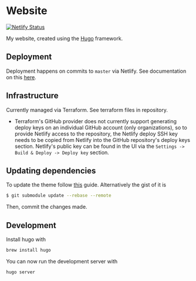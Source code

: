 # Website

[![Netlify Status](https://api.netlify.com/api/v1/badges/9c62e30d-74f1-4506-90cf-090cdf66b078/deploy-status)](https://app.netlify.com/sites/martinbjeldbak-v2/deploys)

My website, created using the [Hugo](https://gohugo.io) framework.

## Deployment

Deployment happens on commits to `master` via Netlify. See documentation on this [here](https://gohugo.io/hosting-and-deployment/hosting-on-netlify/).


## Infrastructure

Currently managed via Terraform. See terraform files in repository.

* Terraform's GitHub provider does not currently support generating deploy keys on an
individual GitHub account (only organizations), so to provide Netlify access to the repository, the Netlify deploy SSH
key needs to be copied from Netlify into the GitHub repository's deploy keys section. Netlify's
public key can be found in the UI via the `Settings -> Build & Deploy -> Deploy key` section.


## Updating dependencies

To update the theme follow [this](https://gohugo.io/hosting-and-deployment/hosting-on-netlify/#use-hugo-themes-with-netlify) guide. Alternatively the gist of it is

```sh
$ git submodule update --rebase --remote
```

Then, commit the changes made.

## Development

Install hugo with

```sh
brew install hugo
```

You can now run the development server with

```sh
hugo server
```

